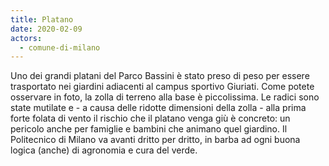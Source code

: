 ```yaml
---
title: Platano
date: 2020-02-09
actors:
  - comune-di-milano
---
```


Uno dei grandi platani del Parco Bassini è stato preso di peso per essere trasportato nei giardini adiacenti al campus sportivo Giuriati. Come potete osservare in foto, la zolla di terreno alla base è piccolissima. Le radici sono state mutilate e - a causa delle ridotte dimensioni della zolla - alla prima forte folata di vento il rischio che il platano venga giù è concreto: un pericolo anche per famiglie e bambini che animano quel giardino. Il Politecnico di Milano va avanti dritto per dritto, in barba ad ogni buona logica (anche) di agronomia e cura del verde.